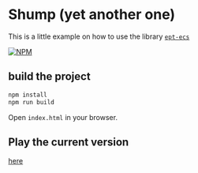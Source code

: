 # Shump (yet another one)

This is a little example on how to use the library [`ept-ecs`](https://www.npmjs.com/package/ept-ecs)

[![NPM](https://nodei.co/npm/ept-ecs.png?compact=true)](https://npmjs.org/package/ept-ecs)

## build the project
``` bash
npm install
npm run build
```
Open `index.html` in your browser.

## Play the current version
[here](https://eptwalabha.com/ept-ecs/)
